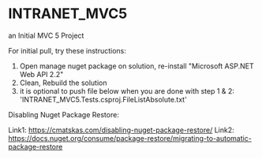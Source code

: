 # INTRANET_MVC5
an Initial MVC 5 Project

For initial pull, try these instructions:

1. Open manage nuget package on solution, re-install "Microsoft ASP.NET Web API 2.2"
2. Clean, Rebuild the solution
3. it is optional to push file below when you are done with step 1 & 2:
   'INTRANET_MVC5.Tests.csproj.FileListAbsolute.txt'

Disabling Nuget Package Restore:

Link1: https://cmatskas.com/disabling-nuget-package-restore/
Link2: https://docs.nuget.org/consume/package-restore/migrating-to-automatic-package-restore